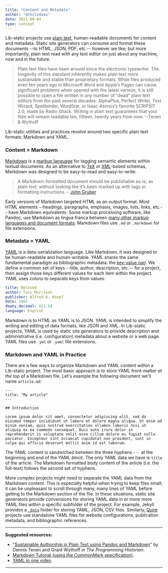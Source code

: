 ```yaml
---
title: "Content and Metadata"
author: "@chrisdaaz"
date: 2021-08-04
type: concept
---
```


Lib-static projects use [plain text](/concepts/plaintext/), human-readable documents for content and metadata. Static site generators can consume and format these documents --to HTML, JSON, PDF, etc.-- however we like; but more importantly, plain text read with any text editor on just about any machine, now and in the future.

> Plain text files have been around since the electronic typewriter. The longevity of this standard inherently makes plain text more sustainable and stable than proprietary formats. While files produced even ten years ago in Microsoft Word and Apple’s Pages can cause significant problems when opened with the latest version, it is still possible to open a file written in any number of “dead” plain text editors from the past several decades: AlphaPlus, Perfect Writer, Text Wizard, Spellbinder, WordStar, or Isaac Asimov’s favorite SCRIPSIT 2.0, made by Radio Shack. Writing in plain text guarantees that your files will remain readable ten, fifteen, twenty years from now. --Tenen & Wythoff

Lib-static utilities and practices revolve around two specific plain text formats: Markdown and YAML.

### Content = Markdown

[Markdown](https://en.wikipedia.org/wiki/Markdown) is a [markup language](https://en.wikipedia.org/wiki/Markup_language) for tagging semantic elements within textual documents. As an alternative to [TeX](https://en.wikipedia.org/wiki/TeX) or [XML](https://en.wikipedia.org/wiki/XML)-based schemas, Markdown was designed to be easy-to-read and easy-to-write:

> A Markdown-formatted document should be publishable as-is, as plain text, without looking like it’s been marked up with tags or formatting instructions. – [John Gruber](https://daringfireball.net/projects/markdown/syntax#philosophy)

Early versions of Markdown targeted HTML as an output format. Most HTML elements --headings, paragraphs, emphasis, images, lists, links, etc.-- have Markdown equivalents. Some markup processing software, like Pandoc, use Markdown as lingua franca between [many other markup languages and document formats](https://pandoc.org/). Markdown files use `.md` or `.markdown` for file extensions.

### Metadata = YAML

[YAML](https://en.wikipedia.org/wiki/YAML) is a data-serialization language. Like Markdown, it was designed to be human-readable and human-writable. YAML shares the same fundamental paradigm as bibliographic metadata: the [key-value pair](https://en.wikipedia.org/wiki/Name%E2%80%93value_pair). We define a common set of keys --title, author, description, etc.-- for a project, then assign those keys different values for each item within the project. YAML uses colons to separate keys from values:

```yaml
title: Beloved
author: Toni Morrison
publisher: Alfred A. Knopf
date: 1987
dewey_decimal: 813.54
language: English
```

Markdown is to HTML as YAML is to JSON. YAML is intended to simplify the writing and editing of data formats, like JSON and XML. In Lib-static projects, YAML is used by static site generators to provide description and administrative (i.e. configuration) metadata about a website or a web page. YAML files use `.yml` or `.yaml` file extensions.

### Markdown and YAML in Practice

There are a few ways to organize Markdown and YAML content within a Lib-static project. The most basic approach is to store YAML front-matter *at the top* of a Markdown file. Let's example the following document we'll name `article.md`:

```
---
title: "My article"
---

## Introduction

Lorem ipsum dolor sit amet, consectetur adipiscing elit, sed do eiusmod tempor incididunt ut labore et dolore magna aliqua. Ut enim ad minim veniam, quis nostrud exercitation ullamco laboris nisi ut aliquip ex ea commodo consequat. Duis aute irure dolor in reprehenderit in voluptate velit esse cillum dolore eu fugiat nulla pariatur. Excepteur sint occaecat cupidatat non proident, sunt in culpa qui officia deserunt mollit anim id est laborum.
```

The YAML content is sandwiched between the three hyphens `---` at the beginning and end of the YAML *block*. The only YAML data we have is `title` of the article. The Markdown formatted body content of the article (i.e. the full-text) follows the second set of hyphens. 

More complex projects might need to separate the YAML data from the Markdown content. This is especially helpful when trying to keep files small; it can be unpleasant to scroll through many, many lines of YAML before getting to the Markdown section of the file. In these situations, static site generators provide convensions for storing YAML data in or more more YAML files within a specific subfolder of the project. For example, Jekyll provides a [`_data`](https://jekyllrb.com/docs/datafiles/) folder for storing YAML, JSON, CSV files. Similarly, [Quire](https://quire.getty.edu/) projects use standalone YAML files for website configurations, publication metadata, and bibliographic references.

***

**Suggested resources:**

- "[Sustainable Authorship in Plain Text using Pandoc and Markdown](https://doi.org/10.46430/phen0041)" by Dennis Tenen and Grant Wythoff in _The Programming Historian_. 
- [Markdown Tutorial (using the CommonMark specification)](https://commonmark.org/help/tutorial/).
- [YAML in one video](https://youtu.be/cdLNKUoMc6c)

***